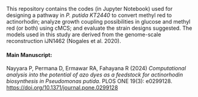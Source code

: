 This repository contains the codes (in Jupyter Notebook) used for designing a pathway in _P. putida KT2440_ to convert methyl red to actinorhodin; analyze growth coupling possibilities in glucose and methyl red (or both) using cMCS; and evaluate the strain designs suggested. The models used in this study are derived from the genome-scale reconstruction iJN1462 (Nogales et al. 2020).


#### Main Manuscript:
Nayyara P, Permana D, Ermawar RA, Fahayana R (2024) *Computational analysis into the potential of azo dyes as a feedstock for actinorhodin biosynthesis in Pseudomonas putida*. PLOS ONE 19(3): e0299128. https://doi.org/10.1371/journal.pone.0299128
